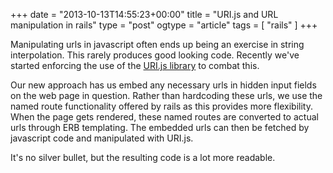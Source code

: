 +++
date = "2013-10-13T14:55:23+00:00"
title = "URI.js and URL manipulation in rails"
type = "post"
ogtype = "article"
tags = [ "rails" ]
+++

Manipulating urls in javascript often ends up being an exercise in string interpolation. This rarely produces good looking code. Recently we've started enforcing the use of the [URI.js library](https://medialize.github.io/URI.js/) to combat this.

Our new approach has us embed any necessary urls in hidden input fields on the web page in question. Rather than hardcoding these urls, we use the named route functionality offered by rails as this provides more flexibility. When the page gets rendered, these named routes are converted to actual urls through ERB templating. The embedded urls can then be fetched by javascript code and manipulated with URI.js.

It's no silver bullet, but the resulting code is a lot more readable.
